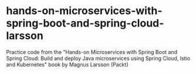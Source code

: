 # hands-on-microservices-with-spring-boot-and-spring-cloud-larsson
Practice code from the "Hands-on Microservices with Spring Boot and Spring Cloud: Build and deploy Java microservices using Spring Cloud, Istio and Kubernetes" book by Magnus Larsson (Packt)
